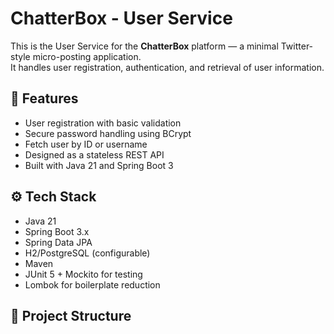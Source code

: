 # ChatterBox - User Service

This is the User Service for the **ChatterBox** platform — a minimal Twitter-style micro-posting application.  
It handles user registration, authentication, and retrieval of user information.

## 📌 Features

- User registration with basic validation
- Secure password handling using BCrypt
- Fetch user by ID or username
- Designed as a stateless REST API
- Built with Java 21 and Spring Boot 3

## ⚙️ Tech Stack

- Java 21
- Spring Boot 3.x
- Spring Data JPA
- H2/PostgreSQL (configurable)
- Maven
- JUnit 5 + Mockito for testing
- Lombok for boilerplate reduction

## 📁 Project Structure